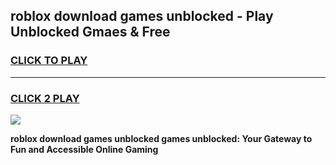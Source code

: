 
## roblox download games unblocked - Play Unblocked Gmaes & Free
<h3>
<a href="https://news.freeplayer.one?title=roblox_download_games_unblocked&ref=16F">CLICK TO PLAY</a></h3>
<hr>

<h3>
<a href="https://news.freeplayer.one?title=roblox_download_games_unblocked&ref=16F">CLICK 2 PLAY</a>
  
</h3>

<a href="https://news.freeplayer.one?title=roblox_download_games_unblocked&ref=16F/"><img src="https://clearcache.store/games.png"></a>


**roblox download games unblocked games unblocked: Your Gateway to Fun and Accessible Online Gaming**
